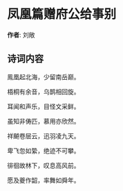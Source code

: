 # 凤凰篇赠府公给事别

**作者**: 刘敞

## 诗词内容

鳯凰起北海，少留南岳巅。

梧桐有余音，乌鹊相回旋。

耳闻和声乐，目怪文采鲜。

虽知非俦匹，慕用亦欣然。

祥飇卷层云，迅羽凌九天。

卑飞忽如絷，绝迹不可攀。

徘徊故林下，叹息高风前。

愿及夔作韶，率舞如舜年。


